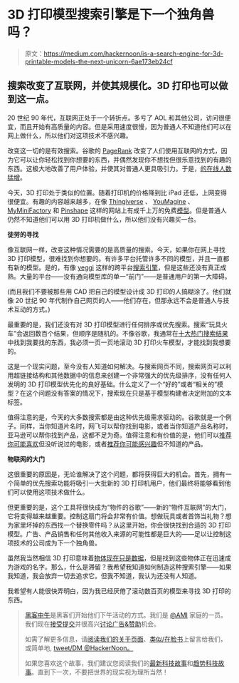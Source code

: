 # 3D 打印模型搜索引擎是下一个独角兽吗？

> 原文：<https://medium.com/hackernoon/is-a-search-engine-for-3d-printable-models-the-next-unicorn-6ae173eb24cf>

## 搜索改变了互联网，并使其规模化。3D 打印也可以做到这一点。

20 世纪 90 年代，互联网正处于一个转折点。多亏了 AOL 和其他公司，访问很便宜，而且开始有高质量的内容。但是采用速度很慢，因为普通人不知道他们可以在网上做什么，所以他们对这项技术不感兴趣。

改变这一切的是有效搜索。谷歌的 [PageRank](https://en.wikipedia.org/wiki/PageRank) 改变了人们使用互联网的方式，因为它可以让你轻松找到你想要的东西，并偶然发现你不想找但很乐意找到的有趣的东西。这极大地改善了用户体验，并使其对普通人更具吸引力。于是，[的在线人数猛增](http://www.internetworldstats.com/emarketing.htm)。

今天，3D 打印处于类似的位置。随着打印机的价格降到比 iPad 还低，上网变得很便宜。有趣的内容越来越多，在像 [Thingiverse](http://www.thingiverse.com/) 、 [YouMagine](https://www.youmagine.com/) 、 [MyMiniFactory](http://www.myminifactory.com/) 和 [Pinshape](https://pinshape.com/) 这样的网站上有成千上万的免费[模型](https://hackernoon.com/tagged/models)。但是普通人仍然不知道他们可以用 3D 打印机做什么，所以他们没有兴趣买一台。

**徒劳的寻找**

像互联网一样，改变这种情况需要的是高质量的搜索。今天，如果你在网上寻找 3D 打印模型，很难找到你想要的。有许多平台托管许多不同的模型，并且一直都有新的模型。是的，有像 [yeggi](http://www.yeggi.com/) 这样的跨平台[搜索引擎](https://hackernoon.com/tagged/search-engines)，但是这些还没有真正成熟。大量的平台——没有通向模型库的单一“前门”——是普通用户的第一大障碍。

(而且我们不要被那些用 CAD 把自己的模型设计成 3D 打印的人搞糊涂了。他们就像 20 世纪 90 年代制作自己网页的人——他们存在，但那永远不会是普通人与技术互动的方式。)

最重要的是，我们还没有对 3D 打印模型进行任何排序或优先搜索。搜索“玩具火车”会返回数百个结果，但顺序是随机的。不像谷歌，我通常在[十大热门搜索结果](https://xkcd.com/1334/)中找到我要找的东西，我必须一页一页地滚动 3D 打印火车模型，才能找到我想要的。

这是一个现实问题，至今没有人知道如何解决。与搜索网页不同，搜索网页可以利用超链接结构和其他数据中的信息来创建一个非常强大的优先级排序，没有任何人发明的 3D 打印模型优先化的良好基础。什么定义了一个“好的”或者“相关的”模型？在这个问题没有答案的情况下，搜索现在只是基于模型构建者决定附加的文本标签。

值得注意的是，今天的大多数搜索都是由这种优先级需求驱动的。谷歌就是一个例子。同样，当你知道片名时，网飞可以帮你找到电影，或者当你知道产品名称时，亚马逊可以帮你找到产品，这都不足为奇。值得注意和有价值的是，他们可以[推荐你可能喜欢](http://techblog.netflix.com/2012/04/netflix-recommendations-beyond-5-stars.html)但没听说过的电影，或者[推荐你可能感兴趣](http://www.amazon.com/gp/help/customer/display.html?nodeId=16465251)但不知道的产品。

**物联网的大门**

这很重要的原因是，无论谁解决了这个问题，都将获得巨大的机会。首先，拥有一个简单的优先搜索功能将吸引一大批新的 3D 打印机用户，他们最终将能够看到他们可以使用这项技术做什么。

但更重要的是，这个工具将很快成为“物件的谷歌”——新的“物件互联网”的大门，它将变得越来越重要。控制这扇门将会非常有价值。想做玩具或者首饰当礼物？想为家里坏掉的东西找一个替换零件吗？从这里开始，你会很快找到合适的 3D 打印模型。广告、产品销售和任何其他收入来源的可能性都是巨大的——足以让控制这项技术的公司成为下一个独角兽。

虽然我当然相信 3D 打印意味着[物体现在只是数据](/cammada-blog/when-will-we-realize-that-3d-printing-means-objects-are-just-data-now-9c1cde1595fe#.12a9j8ydy)，但是找到这些物体正在迅速成为游戏的名字。那么，什么是滞留？我希望我知道如何制造这种搜索引擎——如果我知道，我会放弃一切去追求它。但我不知道，我认为还没有人知道。

我希望有人能很快弄明白，因为我已经厌倦了滚动数百页的模型来寻找 3D 打印的东西。

> [黑客中午](http://bit.ly/Hackernoon)是黑客们开始他们下午活动的方式。我们是 [@AMI](http://bit.ly/atAMIatAMI) 家庭的一员。我们现在[接受提交](http://bit.ly/hackernoonsubmission)并很高兴[讨论广告&赞助](mailto:partners@amipublications.com)机会。
> 
> 如需了解更多信息，请[阅读我们的关于页面](https://goo.gl/4ofytp)、[类似/在脸书](http://bit.ly/HackernoonFB)上留言给我们，或简单地, [tweet/DM @HackerNoon。](https://goo.gl/k7XYbx)
> 
> 如果您喜欢这个故事，我们建议您阅读我们的[最新科技故事](http://bit.ly/hackernoonlatestt)和[趋势科技故事](https://hackernoon.com/trending)。直到下一次，不要把世界的现实视为理所当然！